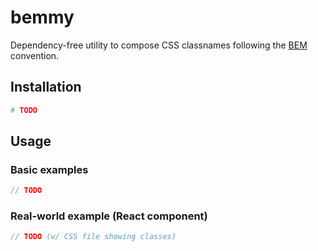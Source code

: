 # bemmy

Dependency-free utility to compose CSS classnames following the [BEM](https://getbem.com/) convention.

## Installation

```bash
# TODO
```

## Usage

### Basic examples

```ts
// TODO
```

### Real-world example (React component)

```ts
// TODO (w/ CSS file showing classes)
```

